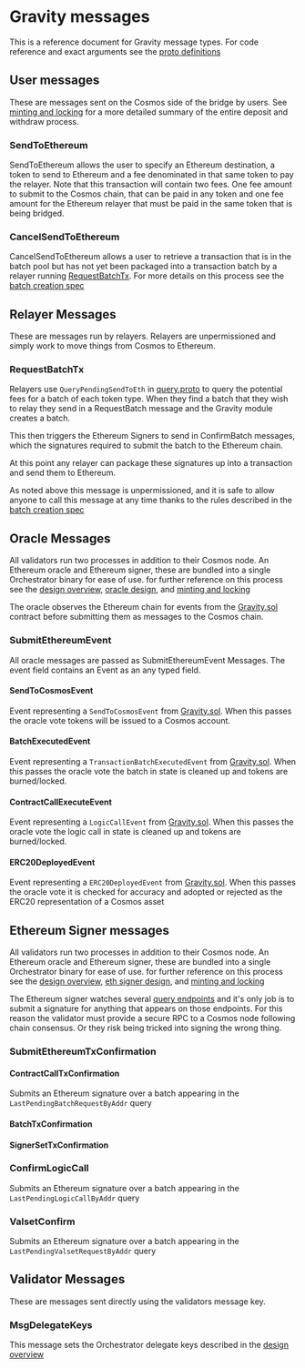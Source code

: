 # Gravity messages

This is a reference document for Gravity message types. For code reference and exact
arguments see the [proto definitions](/module/proto/gravity/v1/msgs.proto)

## User messages

These are messages sent on the Cosmos side of the bridge by users. See [minting and locking](/docs/design/mint-lock.md) for a more
detailed summary of the entire deposit and withdraw process.

### SendToEthereum

SendToEthereum allows the user to specify an Ethereum destination, a token to send to Ethereum and a fee denominated in that same token
to pay the relayer. Note that this transaction will contain two fees. One fee amount to submit to the Cosmos chain, that can be paid
in any token and one fee amount for the Ethereum relayer that must be paid in the same token that is being bridged.

### CancelSendToEthereum

CancelSendToEthereum allows a user to retrieve a transaction that is in the batch pool but has not yet been packaged into a transaction batch
by a relayer running [RequestBatchTx](/docs/design/messages.md###RequestBatchTx). For more details on this process see the [batch creation spec](/spec/batch-creation-spec.md)

## Relayer Messages

These are messages run by relayers. Relayers are unpermissioned and simply work to move things from Cosmos to Ethereum.

### RequestBatchTx

Relayers use `QueryPendingSendToEth` in [query.proto](/module/proto/gravity/v1/query.proto) to query the potential fees for a batch of each
token type. When they find a batch that they wish to relay they send in a RequestBatch message and the Gravity module creates a batch.

This then triggers the Ethereum Signers to send in ConfirmBatch messages, which the signatures required to submit the batch to the Ethereum chain.

At this point any relayer can package these signatures up into a transaction and send them to Ethereum.

As noted above this message is unpermissioned, and it is safe to allow anyone to call this message at any time thanks to the rules described in the [batch creation spec](/spec/batch-creation-spec.md)

## Oracle Messages

All validators run two processes in addition to their Cosmos node. An Ethereum oracle and Ethereum signer, these are bundled into a single Orchestrator binary for ease of use.
for further reference on this process see the [design overview](/docs/design/overview.md), [oracle design](/docs/design/oracle.md), and [minting and locking](/docs/design/mint-lock.md)

The oracle observes the Ethereum chain for events from the [Gravity.sol](/solidity/contracts/Gravity.sol) contract before submitting them as messages to the Cosmos chain.

### SubmitEthereumEvent

All oracle messages are passed as SubmitEthereumEvent Messages. The event field contains an Event as an any typed field.

#### SendToCosmosEvent

Event representing a `SendToCosmosEvent` from [Gravity.sol](/solidity/contracts/Gravity.sol). When this passes the oracle vote tokens will be issued to a Cosmos account.

#### BatchExecutedEvent

Event representing a `TransactionBatchExecutedEvent` from [Gravity.sol](/solidity/contracts/Gravity.sol). When this passes the oracle vote the batch in state is cleaned up and tokens are burned/locked.

#### ContractCallExecuteEvent

Event representing a `LogicCallEvent` from [Gravity.sol](/solidity/contracts/Gravity.sol). When this passes the oracle vote the logic call in state is cleaned up and tokens are burned/locked.

#### ERC20DeployedEvent

Event representing a `ERC20DeployedEvent` from [Gravity.sol](/solidity/contracts/Gravity.sol). When this passes the oracle vote it is checked for accuracy and adopted or rejected as the ERC20 representation of a Cosmos asset

## Ethereum Signer messages

All validators run two processes in addition to their Cosmos node. An Ethereum oracle and Ethereum signer, these are bundled into a single Orchestrator binary for ease of use.
for further reference on this process see the [design overview](/docs/design/overview.md), [eth signer design](/docs/design/ethereum-signing.md), and [minting and locking](/docs/design/mint-lock.md)

The Ethereum signer watches several [query endpoints](/module/proto/gravity/v1/query.proto) and it's only job is to submit a signature for anything that appears on those endpoints. For this reason the validator must provide a secure RPC to a Cosmos node following chain consensus. Or they risk being tricked into signing the wrong thing.

### SubmitEthereumTxConfirmation

#### ContractCallTxConfirmation

Submits an Ethereum signature over a batch appearing in the `LastPendingBatchRequestByAddr` query

#### BatchTxConfirmation

#### SignerSetTxConfirmation

### ConfirmLogicCall

Submits an Ethereum signature over a batch appearing in the `LastPendingLogicCallByAddr` query

### ValsetConfirm

Submits an Ethereum signature over a batch appearing in the `LastPendingValsetRequestByAddr` query

## Validator Messages

These are messages sent directly using the validators message key.

### MsgDelegateKeys

This message sets the Orchestrator delegate keys described in the [design overview](/docs/design/overview.md)
